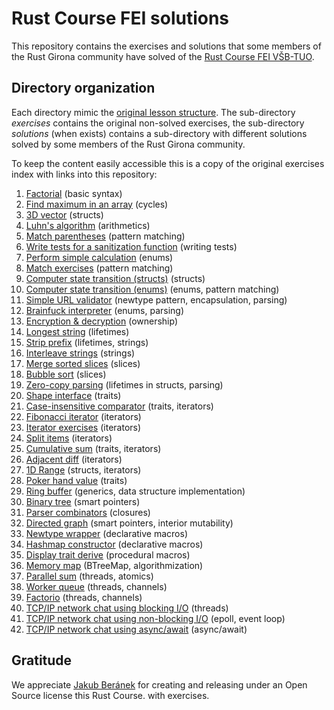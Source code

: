 # Rust Course FEI solutions

This repository contains the exercises and solutions that some members of the Rust Girona community
have solved of the [Rust Course FEI VŠB-TUO](https://github.com/Kobzol/rust-course-fei).

##  Directory organization

Each directory mimic the [original lesson structure](https://github.com/Kobzol/rust-course-fei/tree/main/lessons).
The sub-directory _exercises_ contains the original non-solved exercises, the sub-directory
_solutions_ (when exists) contains a sub-directory with different solutions solved by some members
of the Rust Girona community.

To keep the content easily accessible this is a copy of the original exercises index with links into
this repository:

1. [Factorial](01/exercises/tests/01_factorial.rs) (basic syntax)
2. [Find maximum in an array](01/exercises/tests/02_array_max.rs) (cycles)
3. [3D vector](01/exercises/tests/03_struct.rs) (structs)
4. [Luhn's algorithm](01/exercises/tests/04_luhn_algorithm.rs) (arithmetics)
5. [Match parentheses](01/exercises/tests/05_match_parentheses.rs) (pattern matching)
6. [Write tests for a sanitization function](01/exercises/tests/06_write_tests.rs) (writing tests)
7. [Perform simple calculation](02/exercises/tests/01_calc.rs) (enums)
8. [Match exercises](02/exercises/tests/02_match_exercises.rs) (pattern matching)
9. [Computer state transition (structs)](02/exercises/tests/03_state_transition_struct.rs) (structs)
10. [Computer state transition (enums)](02/exercises/tests/04_state_transition_enum.rs) (enums, pattern matching)
11. [Simple URL validator](02/exercises/tests/05_srl_validator.rs) (newtype pattern, encapsulation, parsing)
12. [Brainfuck interpreter](02/exercises/tests/06_brainfuck_interpreter.rs) (enums, parsing)
13. [Encryption & decryption](03/exercises/src/encrypt_decrypt.rs) (ownership)
14. [Longest string](03/exercises/tests/01_longest.rs) (lifetimes)
15. [Strip prefix](03/exercises/tests/02_strip_prefix.rs) (lifetimes, strings)
16. [Interleave strings](03/exercises/tests/03_interleave.rs) (strings)
17. [Merge sorted slices](03/exercises/tests/04_merge_slices.rs) (slices)
18. [Bubble sort](03/exercises/tests/05_bubble_sort.rs) (slices)
19. [Zero-copy parsing](03/exercises/tests/06_zerocopy_parsing.rs) (lifetimes in structs, parsing)
20. [Shape interface](04/exercises/tests/01_shape.rs) (traits)
21. [Case-insensitive comparator](04/exercises/tests/02_case_insensitive_cmp.rs) (traits, iterators)
22. [Fibonacci iterator](04/exercises/tests/03_fibonacci.rs) (iterators)
23. [Iterator exercises](04/exercises/tests/04_iter_exercises.rs) (iterators)
24. [Split items](04/exercises/tests/05_split_items.rs) (iterators)
25. [Cumulative sum](04/exercises/tests/06_cumulative_sum.rs) (traits, iterators)
26. [Adjacent diff](04/exercises/tests/07_adjacent_diff.rs) (iterators)
27. [1D Range](04/exercises/tests/08_range.rs) (structs, iterators)
28. [Poker hand value](04/exercises/tests/09_poker_hand_value.rs) (traits)
29. [Ring buffer](04/exercises/tests/10_ringbuffer.rs) (generics, data structure implementation)
30. [Binary tree](05/exercises/tests/01_binary_tree.rs) (smart pointers)
31. [Parser combinators](05/exercises/tests/02_parser_combinator.rs) (closures)
32. [Directed graph](05/exercises/tests/03_graph.rs) (smart pointers, interior mutability)
33. [Newtype wrapper](06/exercises/assignments/tests/01_newtype_wrapper.rs) (declarative macros)
34. [Hashmap constructor](06/exercises/assignments/tests/02_hashmap_constructor.rs) (declarative macros)
35. [Display trait derive](06/exercises/assignments/tests/03_displayme.rs) (procedural macros)
36. [Memory map](06/exercises/assignments/tests/04_memory_map.rs) (BTreeMap, algorithmization)
37. [Parallel sum](07/exercises/tests/01_parallel_sum.rs) (threads, atomics)
38. [Worker queue](07/exercises/tests/02_worker_queue.rs) (threads, channels)
39. [Factorio](07/exercises/tests/03_factorio.rs) (threads, channels)
40. [TCP/IP network chat using blocking I/O](08/exercises/src/lib.rs) (threads)
41. [TCP/IP network chat using non-blocking I/O](09/exercises/src/lib.rs) (epoll, event loop)
42. [TCP/IP network chat using async/await](10/exercises/src/lib.rs) (async/await)

## Gratitude

We appreciate [Jakub Beránek](https://github.com/Kobzol) for creating and releasing under an Open
Source license this Rust Course.
with exercises.

